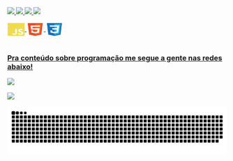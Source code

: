 <div>
  <a href="https://github.com/jailson-viana">
  <img height="180em" src="https://github-readme-stats.vercel.app/api?username=<div>
  <a href="https://github.com/devemdobro">
  <img height="180em" src="https://github-readme-stats.vercel.app/api?username=<div>
  <a href="https://github.com/devemdobro">
  <img height="180em" src="https://github-readme-stats.vercel.app/api?username=jailson-viana&show_icons=true&theme=merko&include_all_commits=true&count_private=true"/>
  <img height="180em" src="https://github-readme-stats.vercel.app/api/top-langs/?username=jailson-viana&layout=compact&langs_count=6&theme=tokyonight"/>
</div>
<div style="display: inline_block"><br>
  <img align="center" alt="Js" height="30" width="40" src="https://raw.githubusercontent.com/devicons/devicon/master/icons/javascript/javascript-plain.svg">
  <img align="center" alt="HTML" height="30" width="40" src="https://raw.githubusercontent.com/devicons/devicon/master/icons/html5/html5-original.svg">
  <img align="center" alt="CSS" height="30" width="40" src="https://raw.githubusercontent.com/devicons/devicon/master/icons/css3/css3-original.svg">
</div>
 
 <br>
 
  ### Pra conteúdo sobre programação me segue a gente nas redes abaixo!
 
<div> 

  <a href="https://www.instagram.com/jailsonvianna_/?next=%2F" target="_blank"><img src="https://img.shields.io/badge/-Instagram-%23E4405F?style=for-the-badge&logo=instagram&logoColor=white" target="_blank"></a>
  
  <a href="https://www.linkedin.com/in/ja%C3%ADlson-viana-372788199/" target="_blank"><img src="https://img.shields.io/badge/-LinkedIn-%230077B5?style=for-the-badge&logo=linkedin&logoColor=white" target="_blank"></a> 
 
  ![Snake animation](https://github.com/jailson-viana/jailson-viana/blob/output/github-contribution-grid-snake.svg)

